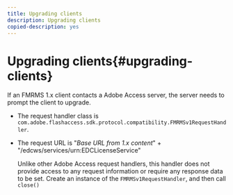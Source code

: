 ```yaml
---
title: Upgrading clients
description: Upgrading clients
copied-description: yes
---
```


# Upgrading clients{#upgrading-clients}

If an FMRMS 1.x client contacts a Adobe Access server, the server needs to prompt the client to upgrade.

* The request handler class is `com.adobe.flashaccess.sdk.protocol.compatibility.FMRMSv1RequestHandler`. 
* The request URL is "*Base URL from 1.x content*" + "/edcws/services/urn:EDCLicenseService"

  Unlike other Adobe Access request handlers, this handler does not provide access to any request information or require any response data to be set. Create an instance of the `FMRMSv1RequestHandler`, and then call `close()`